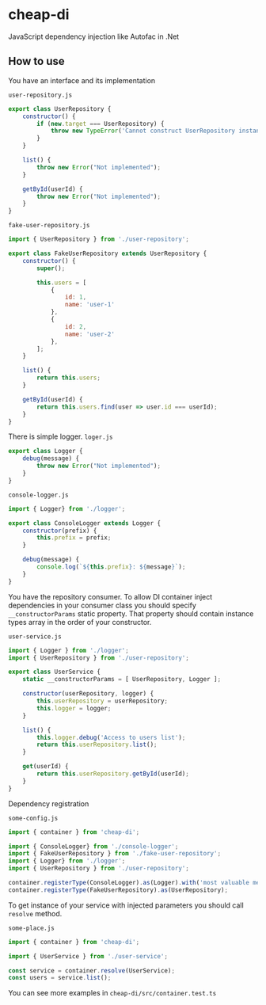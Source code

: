 # cheap-di
JavaScript dependency injection like Autofac in .Net

## How to use

You have an interface and its implementation

`user-repository.js`
```js
export class UserRepository {
    constructor() {
        if (new.target === UserRepository) {
            throw new TypeError('Cannot construct UserRepository instance directly');
        }
    }

    list() {
        throw new Error("Not implemented");
    }

    getById(userId) {
        throw new Error("Not implemented");
    }
}
```

`fake-user-repository.js`
```js
import { UserRepository } from './user-repository';

export class FakeUserRepository extends UserRepository {
    constructor() {
        super();

        this.users = [
            {
                id: 1,
                name: 'user-1'
            },
            {
                id: 2,
                name: 'user-2'
            },
        ];
    }

    list() {
        return this.users;
    }

    getById(userId) {
        return this.users.find(user => user.id === userId);
    }
}
```

There is simple logger.
`loger.js`
```js
export class Logger {
    debug(message) {
        throw new Error("Not implemented");
    }
}
```

`console-logger.js`
```js
import { Logger} from './logger';

export class ConsoleLogger extends Logger {
    constructor(prefix) {
        this.prefix = prefix;
    }

    debug(message) {
        console.log(`${this.prefix}: ${message}`);
    }
}
```

You have the repository consumer.
To allow DI container inject dependencies in your consumer class you should specify `__constructorParams` static property.
That property should contain instance types array in the order of your constructor.

`user-service.js`
```js
import { Logger } from './logger';
import { UserRepository } from './user-repository';

export class UserService {
    static __constructorParams = [ UserRepository, Logger ];

    constructor(userRepository, logger) {
        this.userRepository = userRepository;
        this.logger = logger;
    }

    list() {
        this.logger.debug('Access to users list');
        return this.userRepository.list();
    }

    get(userId) {
        return this.userRepository.getById(userId);
    }
}
```

Dependency registration

`some-config.js`
```js
import { container } from 'cheap-di';

import { ConsoleLogger} from './console-logger';
import { FakeUserRepository } from './fake-user-repository';
import { Logger} from './logger';
import { UserRepository } from './user-repository';

container.registerType(ConsoleLogger).as(Logger).with('most valuable message prefix');
container.registerType(FakeUserRepository).as(UserRepository);
```

To get instance of your service with injected parameters you should call `resolve` method.

`some-place.js`
```js
import { container } from 'cheap-di';

import { UserService } from './user-service';

const service = container.resolve(UserService);
const users = service.list();
```

You can see more examples in `cheap-di/src/container.test.ts`
